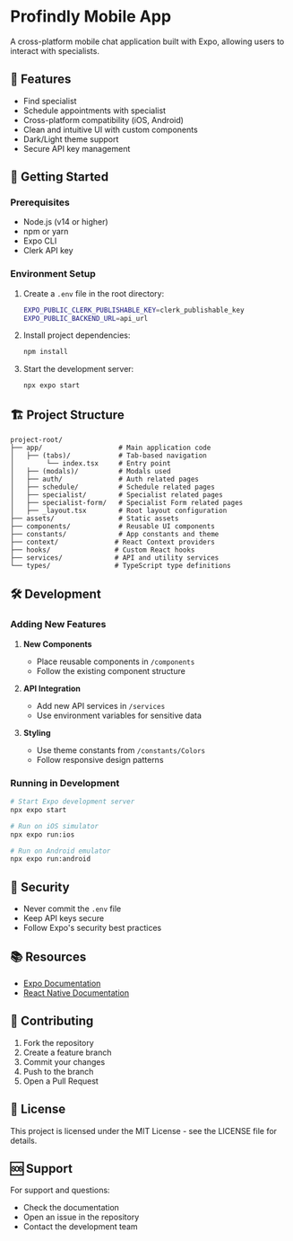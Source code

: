# Profindly Mobile App

A cross-platform mobile chat application built with Expo, allowing users to interact with specialists.

## 🌟 Features

- Find specialist
- Schedule appointments with specialist
- Cross-platform compatibility (iOS, Android)
- Clean and intuitive UI with custom components
- Dark/Light theme support
- Secure API key management

## 🚀 Getting Started

### Prerequisites

- Node.js (v14 or higher)
- npm or yarn
- Expo CLI
- Clerk API key

### Environment Setup

1. Create a `.env` file in the root directory:
   ```bash
   EXPO_PUBLIC_CLERK_PUBLISHABLE_KEY=clerk_publishable_key
   EXPO_PUBLIC_BACKEND_URL=api_url
   ```

2. Install project dependencies:
   ```bash
   npm install
   ```

3. Start the development server:
   ```bash
   npx expo start
   ```

## 🏗️ Project Structure

```
project-root/
├── app/                   # Main application code
│   ├── (tabs)/            # Tab-based navigation
│        └── index.tsx     # Entry point
│   ├── (modals)/          # Modals used
│   ├── auth/              # Auth related pages
│   ├── schedule/          # Schedule related pages
│   ├── specialist/        # Specialist related pages
│   ├── specialist-form/   # Specialist Form related pages
│   ├── _layout.tsx        # Root layout configuration
├── assets/                # Static assets
├── components/            # Reusable UI components
├── constants/             # App constants and theme
├── context/              # React Context providers
├── hooks/                # Custom React hooks
├── services/             # API and utility services
└── types/                # TypeScript type definitions
```

## 🛠️ Development

### Adding New Features

1. **New Components**
   - Place reusable components in `/components`
   - Follow the existing component structure

2. **API Integration**
   - Add new API services in `/services`
   - Use environment variables for sensitive data

3. **Styling**
   - Use theme constants from `/constants/Colors`
   - Follow responsive design patterns

### Running in Development

```bash
# Start Expo development server
npx expo start

# Run on iOS simulator
npx expo run:ios

# Run on Android emulator
npx expo run:android
```


## 🔐 Security

- Never commit the `.env` file
- Keep API keys secure
- Follow Expo's security best practices

## 📚 Resources

- [Expo Documentation](https://docs.expo.dev/)
- [React Native Documentation](https://reactnative.dev/)

## 🤝 Contributing

1. Fork the repository
2. Create a feature branch
3. Commit your changes
4. Push to the branch
5. Open a Pull Request

## 📄 License

This project is licensed under the MIT License - see the LICENSE file for details.

## 🆘 Support

For support and questions:
- Check the documentation
- Open an issue in the repository
- Contact the development team